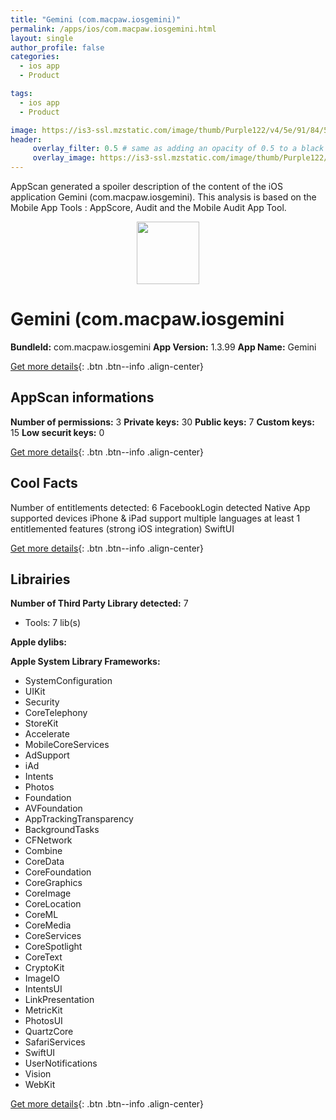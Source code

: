 ```yaml
---
title: "Gemini (com.macpaw.iosgemini)"
permalink: /apps/ios/com.macpaw.iosgemini.html
layout: single
author_profile: false
categories: 
  - ios app 
  - Product 

tags: 
  - ios app 
  - Product 

image: https://is3-ssl.mzstatic.com/image/thumb/Purple122/v4/5e/91/84/5e918456-0280-362f-6f91-2a2c1f0022f4/AppIcon-UA-0-1x_U007emarketing-0-10-0-sRGB-85-220.png/512x512bb.jpg
header: 
     overlay_filter: 0.5 # same as adding an opacity of 0.5 to a black background
     overlay_image: https://is3-ssl.mzstatic.com/image/thumb/Purple122/v4/5e/91/84/5e918456-0280-362f-6f91-2a2c1f0022f4/AppIcon-UA-0-1x_U007emarketing-0-10-0-sRGB-85-220.png/512x512bb.jpg
---
```

AppScan generated a spoiler description of the content of the iOS application Gemini (com.macpaw.iosgemini). This analysis is based on the Mobile App Tools : AppScore, Audit and the Mobile Audit App Tool.

  
  
<div style="text-align: center;"><img src="https://is3-ssl.mzstatic.com/image/thumb/Purple122/v4/5e/91/84/5e918456-0280-362f-6f91-2a2c1f0022f4/AppIcon-UA-0-1x_U007emarketing-0-10-0-sRGB-85-220.png/512x512bb.jpg" width="100" height="100"></div>  
  
# Gemini (com.macpaw.iosgemini

**BundleId:** com.macpaw.iosgemini
**App Version:** 1.3.99
**App Name:** Gemini


[Get more details](/pricing.html){: .btn .btn--info .align-center}  
  
## AppScan informations 

**Number of permissions:** 3
**Private keys:** 30
**Public keys:** 7
**Custom keys:** 15
**Low securit keys:** 0
  
[Get more details](/pricing.html){: .btn .btn--info .align-center}

## Cool Facts

Number of entitlements detected: 6
FacebookLogin detected
Native App
supported devices iPhone & iPad
support multiple languages
at least 1 entitlemented features (strong iOS integration)
SwiftUI
  
[Get more details](/pricing.html){: .btn .btn--info .align-center}

## Librairies 
**Number of Third Party Library detected:** 7
- Tools: 7 lib(s)

**Apple dylibs:**


**Apple System Library Frameworks:**
- SystemConfiguration
- UIKit
- Security
- CoreTelephony
- StoreKit
- Accelerate
- MobileCoreServices
- AdSupport
- iAd
- Intents
- Photos
- Foundation
- AVFoundation
- AppTrackingTransparency
- BackgroundTasks
- CFNetwork
- Combine
- CoreData
- CoreFoundation
- CoreGraphics
- CoreImage
- CoreLocation
- CoreML
- CoreMedia
- CoreServices
- CoreSpotlight
- CoreText
- CryptoKit
- ImageIO
- IntentsUI
- LinkPresentation
- MetricKit
- PhotosUI
- QuartzCore
- SafariServices
- SwiftUI
- UserNotifications
- Vision
- WebKit


  
[Get more details](/pricing.html){: .btn .btn--info .align-center}

